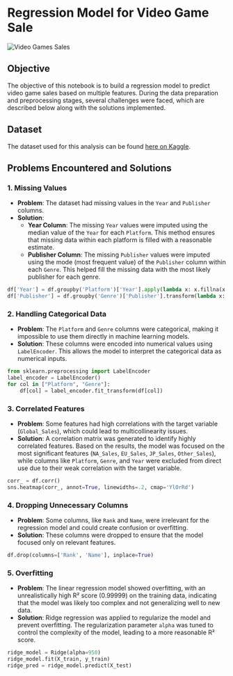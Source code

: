 # Regression Model for Video Game Sale 

![Video Games Sales](https://pics.filmaffinity.com/video_games_the_movie-784311979-large.jpg)

## Objective
The objective of this notebook is to build a regression model to predict video game sales based on multiple features. During the data preparation and preprocessing stages, several challenges were faced, which are described below along with the solutions implemented.

## Dataset
The dataset used for this analysis can be found [here on Kaggle](https://www.kaggle.com/datasets/gregorut/videogamesales).

## Problems Encountered and Solutions

### 1. **Missing Values**
   - **Problem**: The dataset had missing values in the `Year` and `Publisher` columns.
   - **Solution**:
     - **Year Column**: The missing `Year` values were imputed using the median value of the `Year` for each `Platform`. This method ensures that missing data within each platform is filled with a reasonable estimate.
     - **Publisher Column**: The missing `Publisher` values were imputed using the mode (most frequent value) of the `Publisher` column within each `Genre`. This helped fill the missing data with the most likely publisher for each genre.

   ```python
   df['Year'] = df.groupby('Platform')['Year'].apply(lambda x: x.fillna(x.median()))
   df['Publisher'] = df.groupby('Genre')['Publisher'].transform(lambda x: x.fillna(x.mode().iloc[0]))
   ```

### 2. **Handling Categorical Data**
   - **Problem**: The `Platform` and `Genre` columns were categorical, making it impossible to use them directly in machine learning models.
   - **Solution**: These columns were encoded into numerical values using `LabelEncoder`. This allows the model to interpret the categorical data as numerical inputs.

   ```python
   from sklearn.preprocessing import LabelEncoder
   label_encoder = LabelEncoder()
   for col in ["Platform", "Genre"]:
       df[col] = label_encoder.fit_transform(df[col])
   ```

### 3. **Correlated Features**
   - **Problem**: Some features had high correlations with the target variable (`Global_Sales`), which could lead to multicollinearity issues.
   - **Solution**: A correlation matrix was generated to identify highly correlated features. Based on the results, the model was focused on the most significant features (`NA_Sales`, `EU_Sales`, `JP_Sales`, `Other_Sales`), while columns like `Platform`, `Genre`, and `Year` were excluded from direct use due to their weak correlation with the target variable.

   ```python
   corr_ = df.corr()
   sns.heatmap(corr_, annot=True, linewidths=.2, cmap='YlOrRd')
   ```

### 4. **Dropping Unnecessary Columns**
   - **Problem**: Some columns, like `Rank` and `Name`, were irrelevant for the regression model and could create confusion or overfitting.
   - **Solution**: These columns were dropped to ensure that the model focused only on relevant features.

   ```python
   df.drop(columns=['Rank', 'Name'], inplace=True)
   ```
### 5. **Overfitting**
   - **Problem**: The linear regression model showed overfitting, with an unrealistically high R² score (0.99999) on the training data, indicating that the model was likely too complex and not generalizing well to new data.
   - **Solution**: Ridge regression was applied to regularize the model and prevent overfitting. The regularization parameter `alpha` was tuned to control the complexity of the model, leading to a more reasonable R² score.
   
   ```python
   ridge_model = Ridge(alpha=950)
   ridge_model.fit(X_train, y_train)
   ridge_pred = ridge_model.predict(X_test)
  ```
   

